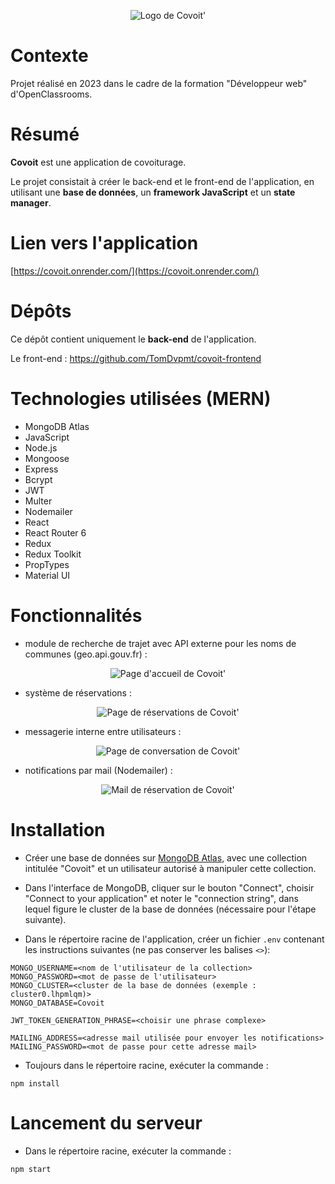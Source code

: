 <center>

![Logo de Covoit'](/images/logo/covoit-logo-bicolor-on-white.png)

</center>

# Contexte

Projet réalisé en 2023 dans le cadre de la formation "Développeur web" d'OpenClassrooms.

# Résumé

**Covoit** est une application de covoiturage.

Le projet consistait à créer le back-end et le front-end de l'application, en utilisant une **base de données**, un **framework JavaScript** et un **state manager**.

# Lien vers l'application

[https://covoit.onrender.com/](https://covoit.onrender.com/)

# Dépôts

Ce dépôt contient uniquement le **back-end** de l'application.

Le front-end : <a href="https://github.com/TomDvpmt/covoit-frontend" target="_blank">https://github.com/TomDvpmt/covoit-frontend</a>

# Technologies utilisées (MERN)

-   MongoDB Atlas
-   JavaScript
-   Node.js
-   Mongoose
-   Express
-   Bcrypt
-   JWT
-   Multer
-   Nodemailer
-   React
-   React Router 6
-   Redux
-   Redux Toolkit
-   PropTypes
-   Material UI

# Fonctionnalités

-   module de recherche de trajet avec API externe pour les noms de communes (geo.api.gouv.fr) :

<center>

![Page d'accueil de Covoit'](/images/captures/covoit-home.webp)

</center>

-   système de réservations :

<center>

![Page de réservations de Covoit'](/images/captures/covoit-booking.webp)

</center>

-   messagerie interne entre utilisateurs :

<center>

![Page de conversation de Covoit'](/images/captures/covoit-conversation.webp)

</center>

-   notifications par mail (Nodemailer) :

<center>

![Mail de réservation de Covoit'](/images/captures/covoit-mail.webp)

</center>

# Installation

-   Créer une base de données sur [MongoDB Atlas](https://www.mongodb.com/atlas/database), avec une collection intitulée "Covoit" et un utilisateur autorisé à manipuler cette collection.

-   Dans l'interface de MongoDB, cliquer sur le bouton "Connect", choisir "Connect to your application" et noter le "connection string", dans lequel figure le cluster de la base de données (nécessaire pour l'étape suivante).

-   Dans le répertoire racine de l'application, créer un fichier `.env` contenant les instructions suivantes (ne pas conserver les balises `<>`):

```
MONGO_USERNAME=<nom de l'utilisateur de la collection>
MONGO_PASSWORD=<mot de passe de l'utilisateur>
MONGO_CLUSTER=<cluster de la base de données (exemple : cluster0.lhpmlqm)>
MONGO_DATABASE=Covoit

JWT_TOKEN_GENERATION_PHRASE=<choisir une phrase complexe>

MAILING_ADDRESS=<adresse mail utilisée pour envoyer les notifications>
MAILING_PASSWORD=<mot de passe pour cette adresse mail>
```

-   Toujours dans le répertoire racine, exécuter la commande :

`npm install`

# Lancement du serveur

-   Dans le répertoire racine, exécuter la commande :

`npm start`
